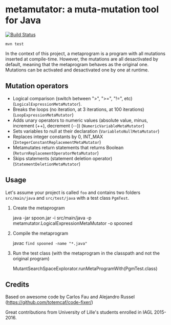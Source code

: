 metamutator: a muta-mutation tool for Java
===========

[![Build Status](https://travis-ci.org/SpoonLabs/metamutator.svg?branch=master)](https://travis-ci.org/SpoonLabs/metamutator)

```
mvn test
```

In the context of this project, a metaprogram is a program with all mutations inserted at compile-time.
However, the mutations are all desactivated by default, meaning that the metaprogram behaves as the original one.
Mutations can be activated and desactivated one by one at runtime.


Mutation operators
------------------

* Logical comparison (switch between ">", ">=", "!=", etc) (`LogicalExpressionMetaMutator`).
* Breaks the loops (no iteration, at 3 iterations, at 100 iterations) (`LoopExpressionMetaMutator`)
* Adds unary operators to numeric values (absolute value, minus, increment (++), decrement (--)) (`NumericVariableMetaMutator`)
* Sets variables to null at their declaration (`VariabletoNullMetaMutator`)
* Replaces integer constants by 0, INT_MAX (`IntegerConstantReplacementMetaMutator`)
* Metamutates return statements that returns Boolean (`ReturnReplacementOperatorMetaMutator`)
* Skips statements (statement deletion operator) (`StatementDeletionMetaMutator`)

Usage
------

Let's assume your project is called `foo` and contains two folders `src/main/java` and `src/test/java` with a test class `PgmTest`.

1) Create the metaprogram

    java -jar spoon.jar -i src/main/java -p metamutator.LogicalExpressionMetaMutator -o spooned
    
2) Compile the metaprogram

    javac `find spooned -name "*.java"`
    
3) Run the test class (with the metaprogram in the classpath and not the original program)

    MutantSearchSpaceExplorator.runMetaProgramWith(PgmTest.class)
    

Credits
-------

Based on awesome code by Carlos Fau and Alejandro Russel (<https://github.com/totemcaf/code-fixer/>)

Great contributions from University of Lille's students enrolled in IAGL 2015-2016.
